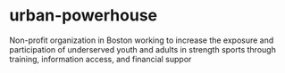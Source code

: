 # urban-powerhouse
Non-profit organization in Boston working to increase the exposure and participation of underserved youth and adults in strength sports through training, information access, and financial suppor
